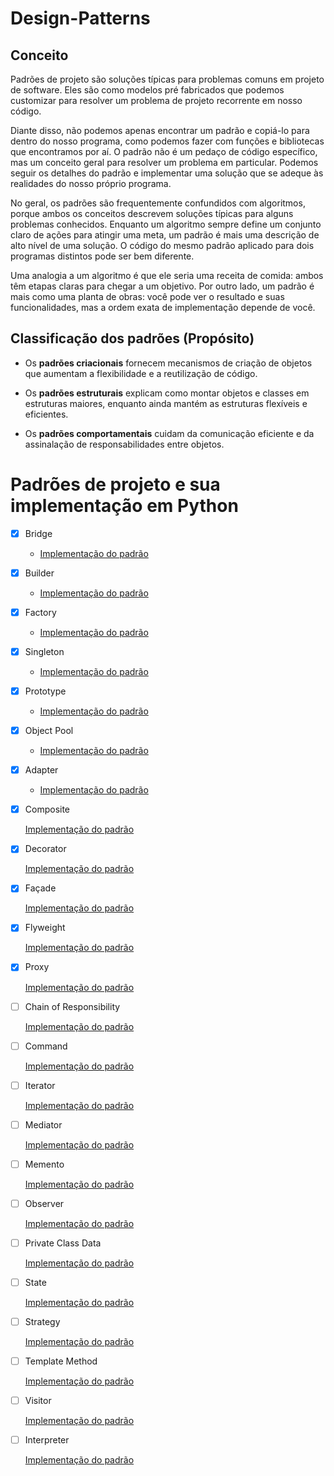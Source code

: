 <h1> Design-Patterns </h1>
<h2>Conceito </h2>
<p> Padrões de projeto são soluções típicas para problemas comuns em projeto de software. Eles são como modelos pré fabricados que podemos customizar para resolver um problema de projeto recorrente em nosso código.<p/>

<p>Diante disso, não podemos apenas encontrar um padrão e copiá-lo para dentro do nosso programa, como podemos fazer com funções e bibliotecas que encontramos por aí. O padrão não é um pedaço de código específico, mas um conceito geral para resolver um problema em particular. Podemos seguir os detalhes do padrão e implementar uma solução que se adeque às realidades do nosso próprio programa.<p/>

<p>No geral, os padrões são frequentemente confundidos com algoritmos, porque ambos os conceitos descrevem soluções típicas para alguns problemas conhecidos. Enquanto um algoritmo sempre define um conjunto claro de ações para atingir uma meta, um padrão é mais uma descrição de alto nível de uma solução. O código do mesmo padrão aplicado para dois programas distintos pode ser bem diferente.</p>

<p>Uma analogia a um algoritmo é que ele seria uma receita de comida: ambos têm etapas claras para chegar a um objetivo. Por outro lado, um padrão é mais como uma planta de obras: você pode ver o resultado e suas funcionalidades, mas a ordem exata de implementação depende de você.</p>

<h2>Classificação dos padrões (Propósito)</h2>

* Os **padrões criacionais** fornecem mecanismos de criação de objetos que aumentam a flexibilidade e a reutilização de código.</ol>

* Os **padrões estruturais** explicam como montar objetos e classes em estruturas maiores, enquanto ainda mantém as estruturas flexíveis e eficientes.

* Os **padrões comportamentais** cuidam da comunicação eficiente e da assinalação de responsabilidades entre objetos.

<h1> Padrões de projeto e sua implementação em Python</h1>

- [x] Bridge </br>
  - [Implementação do padrão](https://github.com/arlindo10/Design-Patterns/tree/main/Bridge) 
  
- [x] Builder 
  - [Implementação do padrão](https://github.com/arlindo10/Design-Patterns/tree/main/Builder)
  
- [x] Factory 
  - [Implementação do padrão](https://github.com/arlindo10/Design-Patterns/tree/main/Factory)
  
- [x] Singleton 
  - [Implementação do padrão](https://github.com/arlindo10/Design-Patterns/tree/main/Factory)
  
- [x] Prototype
  - [Implementação do padrão](https://github.com/arlindo10/Design-Patterns/tree/main/Prototype)
  
- [x] Object Pool
  - [Implementação do padrão](https://github.com/arlindo10/Design-Patterns/tree/main/Object%20Pool)
  
- [x] Adapter
  - [Implementação do padrão](https://github.com/arlindo10/Design-Patterns/tree/main/Adapter)
  
- [x] Composite

  [Implementação do padrão](https://github.com/arlindo10/Design-Patterns/tree/main/Composite)

- [x] Decorator

  [Implementação do padrão](https://github.com/arlindo10/Design-Patterns/tree/main/Decorator)

- [x] Façade

  [Implementação do padrão](https://github.com/arlindo10/Design-Patterns/tree/main/Facade)

- [x] Flyweight

  [Implementação do padrão](https://github.com/arlindo10/Design-Patterns/tree/main/Flyweight)

- [x] Proxy

  [Implementação do padrão](https://github.com/arlindo10/Design-Patterns/tree/main/Proxy)

- [ ] Chain of Responsibility

  [Implementação do padrão]()

- [ ] Command

  [Implementação do padrão]()

- [ ] Iterator

  [Implementação do padrão]()

- [ ] Mediator

  [Implementação do padrão]()

- [ ] Memento

  [Implementação do padrão]()

- [ ] Observer

  [Implementação do padrão]()

- [ ] Private Class Data

  [Implementação do padrão]()

- [ ] State

  [Implementação do padrão]()

- [ ] Strategy

  [Implementação do padrão]()

- [ ] Template Method

  [Implementação do padrão]()

- [ ] Visitor

  [Implementação do padrão]()

- [ ] Interpreter

  [Implementação do padrão]()

